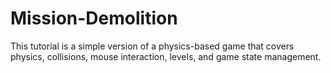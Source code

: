 # Mission-Demolition
This tutorial is a simple version of a physics-based game that covers physics, collisions, mouse interaction, levels, and game state management.
